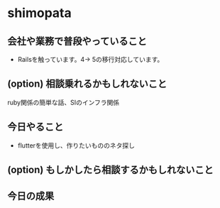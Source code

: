 # shimopata

## 会社や業務で普段やっていること
- Railsを触っています。4→ 5の移行対応しています。

## (option) 相談乗れるかもしれないこと
ruby関係の簡単な話、SIのインフラ関係

## 今日やること
 - flutterを使用し、作りたいもののネタ探し

## (option) もしかしたら相談するかもしれないこと


## 今日の成果
